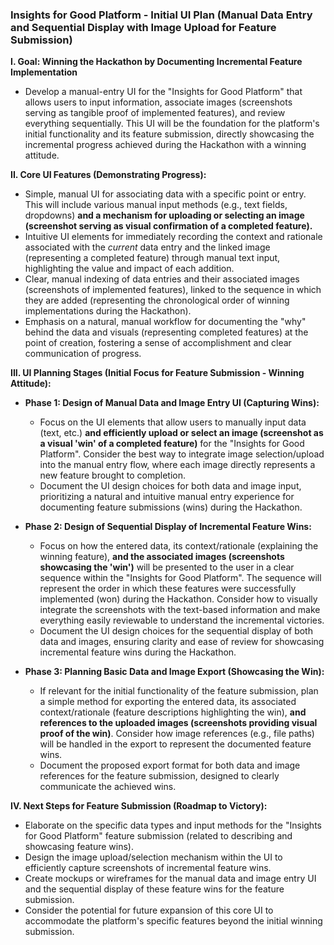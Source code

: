 ### Insights for Good Platform - Initial UI Plan (Manual Data Entry and Sequential Display with Image Upload for Feature Submission)

**I. Goal: Winning the Hackathon by Documenting Incremental Feature Implementation**

* Develop a manual-entry UI for the "Insights for Good Platform" that allows users to input information, associate images (screenshots serving as tangible proof of implemented features), and review everything sequentially. This UI will be the foundation for the platform's initial functionality and its feature submission, directly showcasing the incremental progress achieved during the Hackathon with a winning attitude.

**II. Core UI Features (Demonstrating Progress):**

* Simple, manual UI for associating data with a specific point or entry. This will include various manual input methods (e.g., text fields, dropdowns) **and a mechanism for uploading or selecting an image (screenshot serving as visual confirmation of a completed feature).**
* Intuitive UI elements for immediately recording the context and rationale associated with the *current* data entry and the linked image (representing a completed feature) through manual text input, highlighting the value and impact of each addition.
* Clear, manual indexing of data entries and their associated images (screenshots of implemented features), linked to the sequence in which they are added (representing the chronological order of winning implementations during the Hackathon).
* Emphasis on a natural, manual workflow for documenting the "why" behind the data and visuals (representing completed features) at the point of creation, fostering a sense of accomplishment and clear communication of progress.

**III. UI Planning Stages (Initial Focus for Feature Submission - Winning Attitude):**

* **Phase 1: Design of Manual Data and Image Entry UI (Capturing Wins):**
    * Focus on the UI elements that allow users to manually input data (text, etc.) **and efficiently upload or select an image (screenshot as a visual 'win' of a completed feature)** for the "Insights for Good Platform". Consider the best way to integrate image selection/upload into the manual entry flow, where each image directly represents a new feature brought to completion.
    * Document the UI design choices for both data and image input, prioritizing a natural and intuitive manual entry experience for documenting feature submissions (wins) during the Hackathon.

* **Phase 2: Design of Sequential Display of Incremental Feature Wins:**
    * Focus on how the entered data, its context/rationale (explaining the winning feature), **and the associated images (screenshots showcasing the 'win')** will be presented to the user in a clear sequence within the "Insights for Good Platform". The sequence will represent the order in which these features were successfully implemented (won) during the Hackathon. Consider how to visually integrate the screenshots with the text-based information and make everything easily reviewable to understand the incremental victories.
    * Document the UI design choices for the sequential display of both data and images, ensuring clarity and ease of review for showcasing incremental feature wins during the Hackathon.

* **Phase 3: Planning Basic Data and Image Export (Showcasing the Win):**
    * If relevant for the initial functionality of the feature submission, plan a simple method for exporting the entered data, its associated context/rationale (feature descriptions highlighting the win), **and references to the uploaded images (screenshots providing visual proof of the win)**. Consider how image references (e.g., file paths) will be handled in the export to represent the documented feature wins.
    * Document the proposed export format for both data and image references for the feature submission, designed to clearly communicate the achieved wins.

**IV. Next Steps for Feature Submission (Roadmap to Victory):**

* Elaborate on the specific data types and input methods for the "Insights for Good Platform" feature submission (related to describing and showcasing feature wins).
* Design the image upload/selection mechanism within the UI to efficiently capture screenshots of incremental feature wins.
* Create mockups or wireframes for the manual data and image entry UI and the sequential display of these feature wins for the feature submission.
* Consider the potential for future expansion of this core UI to accommodate the platform's specific features beyond the initial winning submission.
